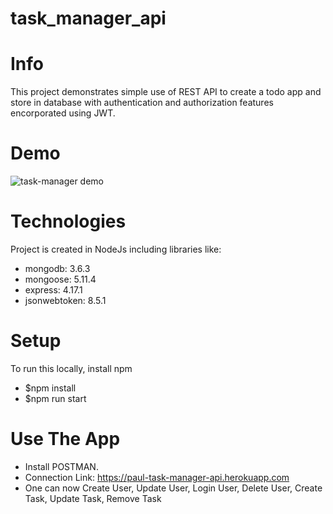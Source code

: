 # task_manager_api
# Info
This project demonstrates simple use of REST API to create a todo app and store in database with authentication and authorization features encorporated using JWT.
# Demo
![task-manager demo](https://user-images.githubusercontent.com/86964094/124669218-a7381880-decf-11eb-9ab7-3b2ab5bed175.JPG)
# Technologies
Project is created in NodeJs including libraries like:
* mongodb: 3.6.3
* mongoose: 5.11.4
* express: 4.17.1
* jsonwebtoken: 8.5.1
# Setup
To run this locally, install npm
* $npm install
* $npm run start
# Use The App
* Install POSTMAN.
* Connection Link: https://paul-task-manager-api.herokuapp.com
* One can now Create User, Update User, Login User, Delete User, Create Task, Update Task, Remove Task
